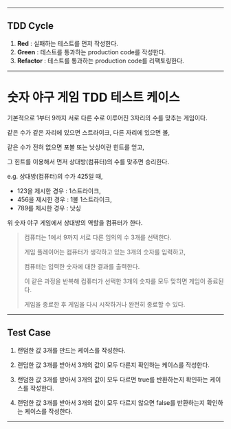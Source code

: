 ---

## TDD Cycle

1. **Red** : 실패하는 테스트를 먼저 작성한다.
2. **Green** : 테스트를 통과하는 production code를 작성한다.
3. **Refactor** : 테스트를 통과하는 production code를 리팩토링한다.

----

# 숫자 야구 게임 TDD 테스트 케이스

기본적으로 1부터 9까지 서로 다른 수로 이루어진 3자리의 수를 맞추는 게임이다.

같은 수가 같은 자리에 있으면 스트라이크, 다른 자리에 있으면 볼,

같은 수가 전혀 없으면 포볼 또는 낫싱이란 힌트를 얻고,

그 힌트를 이용해서 먼저 상대방(컴퓨터)의 수를 맞추면 승리한다.

e.g. 상대방(컴퓨터)의 수가 425일 때,

- 123을 제시한 경우 : 1스트라이크,
- 456을 제시한 경우 : 1볼 1스트라이크,
- 789를 제시한 경우 : 낫싱

위 숫자 야구 게임에서 상대방의 역할을 컴퓨터가 한다.

> 컴퓨터는 1에서 9까지 서로 다른 임의의 수 3개를 선택한다.
>
> 게임 플레이어는 컴퓨터가 생각하고 있는 3개의 숫자를 입력하고,
>
> 컴퓨터는 입력한 숫자에 대한 결과를 출력한다.
>
> 이 같은 과정을 반복해 컴퓨터가 선택한 3개의 숫자를 모두 맞히면 게임이 종료된다.
>
> 게임을 종료한 후 게임을 다시 시작하거나 완전히 종료할 수 있다.

------

## Test Case

1. 랜덤한 값 3개를 만드는 케이스를 작성한다.

2. 랜덤한 값 3개를 받아서 3개의 값이 모두 다른지 확인하는 케이스를 작성한다.

3. 랜덤한 값 3개를 받아서 3개의 값이 모두 다르면 true를 반환하는지 확인하는 케이스를 작성한다.

4. 랜덤한 값 3개를 받아서 3개의 값이 모두 다르지 않으면 false를 반환하는지 확인하는 케이스를 작성한다.

------
